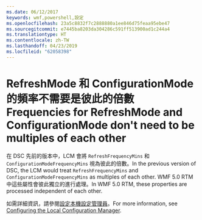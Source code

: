 ```yaml
---
ms.date: 06/12/2017
keywords: wmf,powershell,設定
ms.openlocfilehash: 23a5c8832f7c2888880a1ee846d75feaa95ebe47
ms.sourcegitcommit: e7445ba8203da304286c591ff513900ad1c244a4
ms.translationtype: HT
ms.contentlocale: zh-TW
ms.lasthandoff: 04/23/2019
ms.locfileid: "62058398"
---
```

# <a name="frequencies-for-refreshmode-and-configurationmode-dont-need-to-be-multiples-of-each-other"></a><span data-ttu-id="164ef-102">RefreshMode 和 ConfigurationMode 的頻率不需要是彼此的倍數</span><span class="sxs-lookup"><span data-stu-id="164ef-102">Frequencies for RefreshMode and ConfigurationMode don't need to be multiples of each other</span></span>

<span data-ttu-id="164ef-103">在 DSC 先前的版本中，LCM 會將 `RefreshFrequencyMins` 和 `ConfigurationModeFrequencyMins` 視為彼此的倍數。</span><span class="sxs-lookup"><span data-stu-id="164ef-103">In the previous version of DSC, the LCM would treat `RefreshFrequencyMins` and `ConfigurationModeFrequencyMins` as multiples of each other.</span></span> <span data-ttu-id="164ef-104">WMF 5.0 RTM 中這些屬性會彼此獨立的進行處理。</span><span class="sxs-lookup"><span data-stu-id="164ef-104">In WMF 5.0 RTM, these properties are processed independent of each other.</span></span>

<span data-ttu-id="164ef-105">如需詳細資訊，請參閱[設定本機設定管理員](https://msdn.microsoft.com/powershell/dsc/metaconfig)。</span><span class="sxs-lookup"><span data-stu-id="164ef-105">For more information, see [Configuring the Local Configuration Manager](https://msdn.microsoft.com/powershell/dsc/metaconfig).</span></span>
